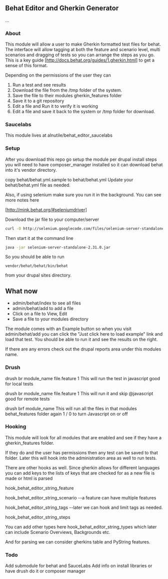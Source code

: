 ## Behat Editor and Gherkin Generator

...

### About

This module will allow a user to make Gherkin formatted test files for behat.
The interface will allow tagging at both the feature and scenario level, multi scenarios and dragging
of tests so you can arrange the steps as you go.
This is a key guide [http://docs.behat.org/guides/1.gherkin.html] to get a sense of this format.

Depending on the permissions of the user they can
 1. Run a test and see results
 2. Download the file from the /tmp folder of the system.
 3. Save the file to their modules gherkin_features folder
 4. Save it to a git repository
 5. Edit a file and Run it to verify it is working
 6. Edit a file and save it back to the system or /tmp folder for download.

### Saucelabs 
This module lives at alnutile/behat_editor_saucelabs

### Setup

After you download this repo go setup the module per drupal install steps
you will need to have composer_manager installed so it can download behat into it's vendor directory.

copy behat/behat.yml.sample to behat/behat.yml
Update your behat/behat.yml file as needed. 

Also, if using selenium make sure you run it in the background. You can see more notes here 

[http://mink.behat.org/#seleniumdriver]

Download the jar file to your computer/server

```bash
curl -O http://selenium.googlecode.com/files/selenium-server-standalone-2.31.0.jar
```

Then start it at the command line

```bash
java -jar selenium-server-standalone-2.31.0.jar
```

So you should be able to run

```
vendor/behat/behat/bin/behat
```

from your drupal sites directory.

## What now

 * admin/behat/index to see all files
 * admin/behat/add to add a file
 * Click on a file to View, Edit
 * Save a file to your modules directory

The module comes with an Example button so when you visit admin/behat/add you
can click the "Just click here to load example" link and load that test.
You should be able to run it and see the results on the right.

If there are any errors check out the drupal reports area under this modules name.


### Drush

drush br module_name file.feature 1
This will run the test in javascript good for local tests

drush br module_name file.feature 1
This will run it and skip @javascript good for remote tests

drush brf module_name
This will run all the files in that modules behat_features folder again 1 / 0 to turn Javascript on or off

### Hooking

This module will look for all modules that are enabled and see if they have a
gherkin_features folder.

If they do and the user has permissions then any test can be saved to that folder.
Later this will hook into the administration area as well to run tests.

There are other hooks as well.
Since gherkin allows for different languages you can add keys to the lists of keys that are checked for
as a new file is made or html is parsed

hook_behat_editor_string_feature

hook_behat_editor_string_scenario
--a feature can have multiple features

hook_behat_editor_string_tags
--later we can hook and limit tags as needed.

hook_behat_editor_string_steps

You can add other types here hook_behat_editor_string_types
which later can include Scenario Overviews, Backgrounds etc.

And for parsing we can consider gherkins table and PyString features.


### Todo

Add submodule for behat and SauceLabs
Add info on install libraries or have drush do it or composer manager
